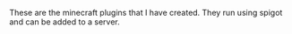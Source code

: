 These are the minecraft plugins that I have created. They run using spigot and can be added to a server.
